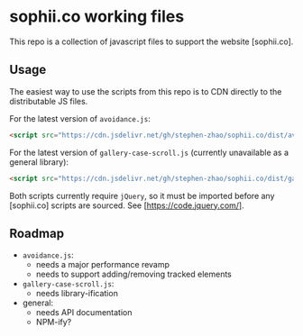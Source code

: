 # sophii.co working files

This repo is a collection of javascript files to support the website [sophii.co].

## Usage

The easiest way to use the scripts from this repo is to CDN directly to the distributable JS files.

For the latest version of `avoidance.js`:

```html
<script src="https://cdn.jsdelivr.net/gh/stephen-zhao/sophii.co/dist/avoidance-0.1.js">
```

For the latest version of `gallery-case-scroll.js` (currently unavailable as a general library):

```html
<script src="https://cdn.jsdelivr.net/gh/stephen-zhao/sophii.co/dist/gallery-case-scroll-v0.3.2.txt">
```

Both scripts currently require `jQuery`, so it must be imported before any [sophii.co] scripts are sourced. See [https://code.jquery.com/].

## Roadmap

- `avoidance.js`:
  - needs a major performance revamp
  - needs to support adding/removing tracked elements
- `gallery-case-scroll.js`:
  - needs library-ification
- general:
  - needs API documentation
  - NPM-ify?